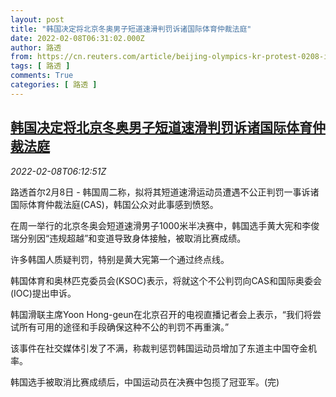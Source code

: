 ```yaml
---
layout: post
title: "韩国决定将北京冬奥男子短道速滑判罚诉诸国际体育仲裁法庭"
date: 2022-02-08T06:31:02.000Z
author: 路透
from: https://cn.reuters.com/article/beijing-olympics-kr-protest-0208-idCNKBS2KD0G1
tags: [ 路透 ]
comments: True
categories: [ 路透 ]
---
```

<!--1644301862000-->
[韩国决定将北京冬奥男子短道速滑判罚诉诸国际体育仲裁法庭](https://cn.reuters.com/article/beijing-olympics-kr-protest-0208-idCNKBS2KD0G1)
------

<div>
<div><i>2022-02-08T06:12:51Z</i></div><p>路透首尔2月8日 - 韩国周二称，拟将其短道速滑运动员遭遇不公正判罚一事诉诸国际体育仲裁法庭(CAS)，韩国公众对此事感到愤怒。</p><p>在周一举行的北京冬奥会短道速滑男子1000米半决赛中，韩国选手黄大宪和李俊瑞分别因“违规超越”和变道导致身体接触，被取消比赛成绩。</p><p>许多韩国人质疑判罚，特别是黄大宪第一个通过终点线。</p><p>韩国体育和奥林匹克委员会(KSOC)表示，将就这个不公判罚向CAS和国际奥委会(IOC)提出申诉。</p><p>韩国滑联主席Yoon Hong-geun在北京召开的电视直播记者会上表示，“我们将尝试所有可用的途径和手段确保这种不公的判罚不再重演。”</p><p>该事件在社交媒体引发了不满，称裁判惩罚韩国运动员增加了东道主中国夺金机率。</p><p>韩国选手被取消比赛成绩后，中国运动员在决赛中包揽了冠亚军。(完)</p>
</div>
